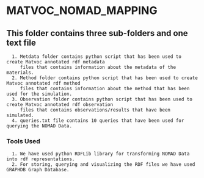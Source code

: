 # MATVOC_NOMAD_MAPPING

## This folder contains three sub-folders and one text file
      1. Metdata folder contains python script that has been used to create Matvoc annotated rdf metadata 
         files that contains information about the metadata of the materials.
      2. Method folder contains python script that has been used to create Matvoc annotated rdf method
         files that contains information about the method that has been used for the simulation. 
      3. Observation folder contains python script that has been used to create Matvoc annotated rdf observation
         files that contains observations/results that have been simulated. 
      4. queries.txt file contains 10 queries that have been used for querying the NOMAD Data. 
      
### Tools Used
      1. We have used python RDFLib library for transforming NOMAD Data into rdf representations.
      2. For storing, querying and visualizing the RDF files we have used GRAPHDB Graph Database. 
      

